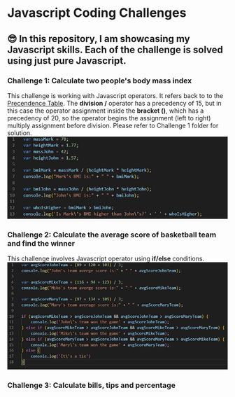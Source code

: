 # Javascript Coding Challenges

## :sunglasses: In this repository, I am showcasing my Javascript skills. Each of the challenge is solved using just pure Javascript.

### Challenge 1: Calculate two people's body mass index

This challenge is working with Javascript operators. It refers back to to the [Precendence Table](https://developer.mozilla.org/en-US/docs/Web/JavaScript/Reference/Operators/Operator_Precedence).
The **division /** operator has a precedency of 15, but in this case the operator assignment inside the **bracket ()**, which has a precedency of 20, so the operator begins the assignment (left to right) multiply assignment before division.
Please refer to Challenge 1 folder for solution.
![Challenge 1](https://github.com/polinetuch/js-coding-challengs/blob/master/images/challenge-1.JPG)

### Challenge 2: Calculate the average score of basketball team and find the winner

This challenge involves Javascript operator using **if/else** conditions.
![Challenge 2](https://github.com/polinetuch/js-coding-challengs/blob/master/images/challenge-2.JPG?raw=true)

### Challenge 3: Calculate bills, tips and percentage
